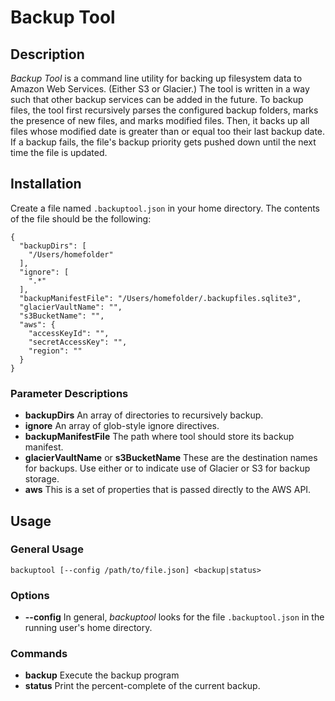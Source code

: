 # Backup Tool

## Description

_Backup Tool_ is a command line utility for backing up filesystem data to Amazon
Web Services. (Either S3 or Glacier.) The tool is written in a way such that
other backup services can be added in the future. To backup files, the tool
first recursively parses the configured backup folders, marks the
presence of new files, and marks modified files. Then, it backs up all files
whose modified date is greater than or equal too their last backup date. If a
backup fails, the file's backup priority gets pushed down until the next time
the file is updated.

## Installation

Create a file named `.backuptool.json` in your home directory. The contents of
the file should be the following:

```
{
  "backupDirs": [
    "/Users/homefolder"
  ],
  "ignore": [
    ".*"
  ],
  "backupManifestFile": "/Users/homefolder/.backupfiles.sqlite3",
  "glacierVaultName": "",
  "s3BucketName": "",
  "aws": {
    "accessKeyId": "",
    "secretAccessKey": "",
    "region": ""
  }
}
```

### Parameter Descriptions

* **backupDirs** An array of directories to recursively backup.
* **ignore** An array of glob-style ignore directives.
* **backupManifestFile** The path where tool should store its backup manifest.
* **glacierVaultName** or **s3BucketName** These are the destination names for backups. Use either or to indicate use of Glacier or S3 for backup storage.
* **aws** This is a set of properties that is passed directly to the AWS API.

## Usage

### General Usage

```
backuptool [--config /path/to/file.json] <backup|status>
```

### Options

* **--config** In general, _backuptool_ looks for the file `.backuptool.json` in the running user's home directory.

### Commands

* **backup** Execute the backup program
* **status** Print the percent-complete of the current backup.
